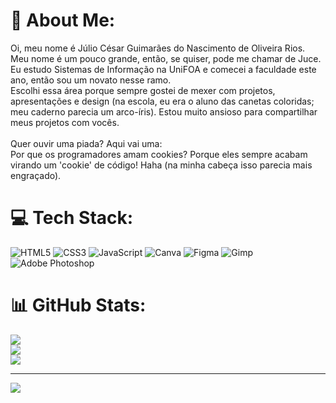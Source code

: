 # 💫 About Me:
Oi, meu nome é Júlio César Guimarães do Nascimento de Oliveira Rios. Meu nome é um pouco grande, então, se quiser, pode me chamar de Juce. Eu estudo Sistemas de Informação na UniFOA e comecei a faculdade este ano, então sou um novato nesse ramo.<br>Escolhi essa área porque sempre gostei de mexer com projetos, apresentações e design (na escola, eu era o aluno das canetas coloridas; meu caderno parecia um arco-íris). Estou muito ansioso para compartilhar meus projetos com vocês.<br><br>Quer ouvir uma piada? Aqui vai uma:<br>Por que os programadores amam cookies? Porque eles sempre acabam virando um 'cookie' de código! Haha (na minha cabeça isso parecia mais engraçado).


# 💻 Tech Stack:
![HTML5](https://img.shields.io/badge/html5-%23E34F26.svg?style=for-the-badge&logo=html5&logoColor=white) ![CSS3](https://img.shields.io/badge/css3-%231572B6.svg?style=for-the-badge&logo=css3&logoColor=white) ![JavaScript](https://img.shields.io/badge/javascript-%23323330.svg?style=for-the-badge&logo=javascript&logoColor=%23F7DF1E) ![Canva](https://img.shields.io/badge/Canva-%2300C4CC.svg?style=for-the-badge&logo=Canva&logoColor=white) ![Figma](https://img.shields.io/badge/figma-%23F24E1E.svg?style=for-the-badge&logo=figma&logoColor=white) ![Gimp](https://img.shields.io/badge/Gimp-657D8B?style=for-the-badge&logo=gimp&logoColor=FFFFFF) ![Adobe Photoshop](https://img.shields.io/badge/adobe%20photoshop-%2331A8FF.svg?style=for-the-badge&logo=adobe%20photoshop&logoColor=white)
# 📊 GitHub Stats:
![](https://github-readme-stats.vercel.app/api?username=CodeWithJulio&theme=monokai&hide_border=false&include_all_commits=false&count_private=false)<br/>
![](https://github-readme-streak-stats.herokuapp.com/?user=CodeWithJulio&theme=monokai&hide_border=false)<br/>
![](https://github-readme-stats.vercel.app/api/top-langs/?username=CodeWithJulio&theme=monokai&hide_border=false&include_all_commits=false&count_private=false&layout=compact)

---
[![](https://visitcount.itsvg.in/api?id=CodeWithJulio&icon=4&color=5)](https://visitcount.itsvg.in)

<!-- Proudly created with GPRM ( https://gprm.itsvg.in ) -->